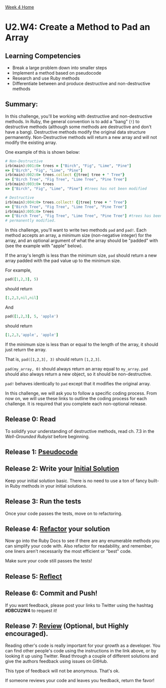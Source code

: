 [Week 4 Home](../)

# U2.W4: Create a Method to Pad an Array

## Learning Competencies
- Break a large problem down into smaller steps
- Implement a method based on pseudocode
- Research and use Ruby methods
- Differentiate between and produce destructive and non-destructive methods

## Summary:
In this challenge, you'll be working with destructive and non-destructive methods. In Ruby, the general convention is to add a "bang" (`!`) to destructive methods (although some methods are destructive and don't have a bang). Destructive methods modify the original data structure permanently. Non-Destructive methods will return a new array and will not modify the existing array.

One example of this is shown below:

```ruby
# Non-Destructive
irb(main):001:0> trees = ["Birch", "Fig", "Lime", "Pine"]
=> ["Birch", "Fig", "Lime", "Pine"]
irb(main):002:0> trees.collect {|tree| tree + " Tree"}
=> ["Birch Tree", "Fig Tree", "Lime Tree", "Pine Tree"]
irb(main):003:0> trees
=> ["Birch", "Fig", "Lime", "Pine"] #trees has not been modified

# Destructive
irb(main):004:0> trees.collect! {|tree| tree + " Tree"}
=> ["Birch Tree", "Fig Tree", "Lime Tree", "Pine Tree"]
irb(main):005:0> trees
=> ["Birch Tree", "Fig Tree", "Lime Tree", "Pine Tree"] #trees has been
# permanently modified.

```

In this challenge, you'll want to write two methods `pad` and `pad!`. Each method accepts an array, a minimum size (non-negative integer) for the array, and an optional argument of what the array should be "padded" with (see the example with "apple" below).

If the array's length is less than the minimum size, `pad` should return a new array padded with the pad value up to the minimum size.

For example,
```ruby
pad([1,2,3], 5)
```

should return

```ruby
[1,2,3,nil,nil]
```

And

```ruby
pad([1,2,3], 5, 'apple')
```

should return

```ruby
[1,2,3,'apple', 'apple']
```

If the minimum size is less than or equal to the length of the array, it should just return the array.

That is, `pad([1,2,3], 3)` should return `[1,2,3]`.

`pad(my_array, 0)` should always return an array equal to `my_array`. `pad` should also always return a new object, so it should be non-destructive.

`pad!` behaves identically to `pad` except that it modifies the original array.

In this challenge, we will ask you to follow a specific coding process. From now on, we will use these links to outline the coding process for each challenge. It is required that you complete each non-optional release.

## Release 0: Read
To solidify your understanding of destructive methods, read ch. 7.3 in the *Well-Grounded Rubyist* before beginning.

## Release 1: [Pseudocode](https://github.com/Devbootcamp/phase-0-handbook/blob/master/coding-references/pseudocode.md)

## Release 2: Write your [Initial Solution](https://github.com/Devbootcamp/phase-0-handbook/blob/master/coding-references/initial-solution.md)

Keep your initial solution basic. There is no need to use a ton of fancy built-in Ruby methods in your initial solutions.

## Release 3: Run the tests
Once your code passes the tests, move on to refactoring.

## Release 4: [Refactor](https://github.com/Devbootcamp/phase-0-handbook/blob/master/coding-references/refactoring.md) your solution
Now go into the Ruby Docs to see if there are any enumerable methods you can simplify your code with. Also refactor for readability, and remember, one liners aren't necessarily the most efficient or "best" code.

Make sure your code still passes the tests!

## Release 5: [Reflect](https://github.com/Devbootcamp/phase-0-handbook/blob/master/coding-references/reflection-guidelines.md)

## Release 6: Commit and Push!
If you want feedback, please post your links to Twitter using the hashtag **#DBCU2W4** to request it!

## Release 7: [Review](https://github.com/Devbootcamp/phase-0-handbook/blob/master/coding-references/review.md) (Optional, but Highly encouraged).

Reading other's code is really important for your growth as a developer. You can find other people's code using the instructions in the link above, or by looking it up using Twitter. Read through a couple of different solutions and give the authors feedback using issues on GitHub.

This type of feedback will not be anonymous. That's ok.

If someone reviews your code and leaves you feedback, return the favor!
